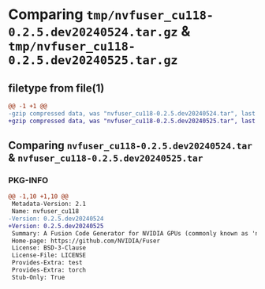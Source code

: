 # Comparing `tmp/nvfuser_cu118-0.2.5.dev20240524.tar.gz` & `tmp/nvfuser_cu118-0.2.5.dev20240525.tar.gz`

## filetype from file(1)

```diff
@@ -1 +1 @@
-gzip compressed data, was "nvfuser_cu118-0.2.5.dev20240524.tar", last modified: Mon Apr  5 07:00:00 1993, max compression
+gzip compressed data, was "nvfuser_cu118-0.2.5.dev20240525.tar", last modified: Mon Apr  5 07:00:00 1993, max compression
```

## Comparing `nvfuser_cu118-0.2.5.dev20240524.tar` & `nvfuser_cu118-0.2.5.dev20240525.tar`

### PKG-INFO

```diff
@@ -1,10 +1,10 @@
 Metadata-Version: 2.1
 Name: nvfuser_cu118
-Version: 0.2.5.dev20240524
+Version: 0.2.5.dev20240525
 Summary: A Fusion Code Generator for NVIDIA GPUs (commonly known as 'nvFuser')
 Home-page: https://github.com/NVIDIA/Fuser
 License: BSD-3-Clause
 License-File: LICENSE
 Provides-Extra: test
 Provides-Extra: torch
 Stub-Only: True
```

